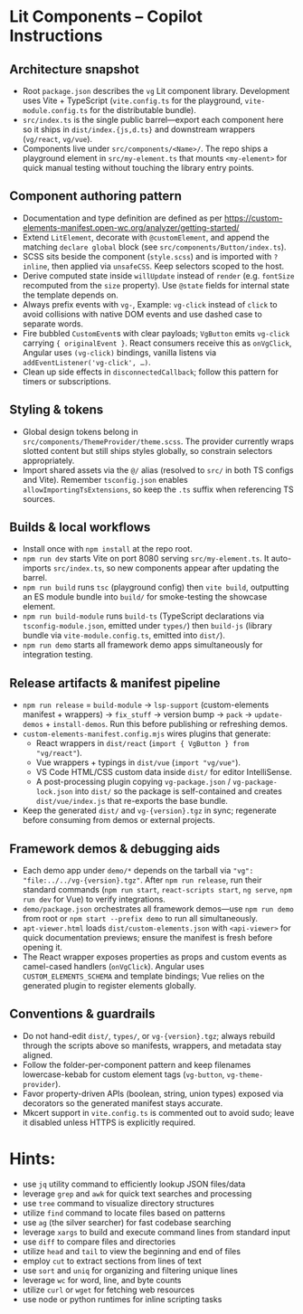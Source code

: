 # Lit Components – Copilot Instructions

## Architecture snapshot
- Root `package.json` describes the `vg` Lit component library. Development uses Vite + TypeScript (`vite.config.ts` for the playground, `vite-module.config.ts` for the distributable bundle).
- `src/index.ts` is the single public barrel—export each component here so it ships in `dist/index.{js,d.ts}` and downstream wrappers (`vg/react`, `vg/vue`).
- Components live under `src/components/<Name>/`. The repo ships a playground element in `src/my-element.ts` that mounts `<my-element>` for quick manual testing without touching the library entry points.

## Component authoring pattern
- Documentation and type definition are defined as per https://custom-elements-manifest.open-wc.org/analyzer/getting-started/
- Extend `LitElement`, decorate with `@customElement`, and append the matching `declare global` block (see `src/components/Button/index.ts`).
- SCSS sits beside the component (`style.scss`) and is imported with `?inline`, then applied via `unsafeCSS`. Keep selectors scoped to the host.
- Derive computed state inside `willUpdate` instead of `render` (e.g. `fontSize` recomputed from the `size` property). Use `@state` fields for internal state the template depends on.
- Always prefix events with `vg-`, Example: `vg-click` instead of `click` to avoid collisions with native DOM events and use dashed case to separate words.
- Fire bubbled `CustomEvent`s with clear payloads; `VgButton` emits `vg-click` carrying `{ originalEvent }`. React consumers receive this as `onVgClick`, Angular uses `(vg-click)` bindings, vanilla listens via `addEventListener('vg-click', …)`.
- Clean up side effects in `disconnectedCallback`; follow this pattern for timers or subscriptions.

## Styling & tokens
- Global design tokens belong in `src/components/ThemeProvider/theme.scss`. The provider currently wraps slotted content but still ships styles globally, so constrain selectors appropriately.
- Import shared assets via the `@/` alias (resolved to `src/` in both TS configs and Vite). Remember `tsconfig.json` enables `allowImportingTsExtensions`, so keep the `.ts` suffix when referencing TS sources.

## Builds & local workflows
- Install once with `npm install` at the repo root.
- `npm run dev` starts Vite on port 8080 serving `src/my-element.ts`. It auto-imports `src/index.ts`, so new components appear after updating the barrel.
- `npm run build` runs `tsc` (playground config) then `vite build`, outputting an ES module bundle into `build/` for smoke-testing the showcase element.
- `npm run build-module` runs `build-ts` (TypeScript declarations via `tsconfig-module.json`, emitted under `types/`) then `build-js` (library bundle via `vite-module.config.ts`, emitted into `dist/`).
- `npm run demo` starts all framework demo apps simultaneously for integration testing.

## Release artifacts & manifest pipeline
- `npm run release` = `build-module` → `lsp-support` (custom-elements manifest + wrappers) → `fix_stuff` → version bump → `pack` → `update-demos` + `install-demos`. Run this before publishing or refreshing demos.
- `custom-elements-manifest.config.mjs` wires plugins that generate:
  - React wrappers in `dist/react` (`import { VgButton } from "vg/react"`).
  - Vue wrappers + typings in `dist/vue` (`import "vg/vue"`).
  - VS Code HTML/CSS custom data inside `dist/` for editor IntelliSense.
  - A post-processing plugin copying `vg-package.json` / `vg-package-lock.json` into `dist/` so the package is self-contained and creates `dist/vue/index.js` that re-exports the base bundle.
- Keep the generated `dist/` and `vg-{version}.tgz` in sync; regenerate before consuming from demos or external projects.

## Framework demos & debugging aids
- Each demo app under `demo/*` depends on the tarball via `"vg": "file:../../vg-{version}.tgz"`. After `npm run release`, run their standard commands (`npm run start`, `react-scripts start`, `ng serve`, `npm run dev` for Vue) to verify integrations.
- `demo/package.json` orchestrates all framework demos—use `npm run demo` from root or `npm start --prefix demo` to run all simultaneously.
- `apt-viewer.html` loads `dist/custom-elements.json` with `<api-viewer>` for quick documentation previews; ensure the manifest is fresh before opening it.
- The React wrapper exposes properties as props and custom events as camel-cased handlers (`onVgClick`). Angular uses `CUSTOM_ELEMENTS_SCHEMA` and template bindings; Vue relies on the generated plugin to register elements globally.

## Conventions & guardrails
- Do not hand-edit `dist/`, `types/`, or `vg-{version}.tgz`; always rebuild through the scripts above so manifests, wrappers, and metadata stay aligned.
- Follow the folder-per-component pattern and keep filenames lowercase-kebab for custom element tags (`vg-button`, `vg-theme-provider`).
- Favor property-driven APIs (boolean, string, union types) exposed via decorators so the generated manifest stays accurate.
- Mkcert support in `vite.config.ts` is commented out to avoid sudo; leave it disabled unless HTTPS is explicitly required.


# Hints:
- use `jq` utility command to efficiently lookup JSON files/data
- leverage `grep` and `awk` for quick text searches and processing
- use `tree` command to visualize directory structures
- utilize `find` command to locate files based on patterns
- use `ag` (the silver searcher) for fast codebase searching
- leverage `xargs` to build and execute command lines from standard input
- use `diff` to compare files and directories
- utilize `head` and `tail` to view the beginning and end of files
- employ `cut` to extract sections from lines of text
- use `sort` and `uniq` for organizing and filtering unique lines
- leverage `wc` for word, line, and byte counts
- utilize `curl` or `wget` for fetching web resources
- use node or python runtimes for inline scripting tasks

